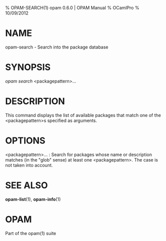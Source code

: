 % OPAM-SEARCH(1) opam 0.6.0 | OPAM Manual
% OCamlPro
% 10/09/2012

# NAME

opam-search - Search into the package database

# SYNOPSIS

*opam search* \<packagepattern\>...

# DESCRIPTION

This command displays the list of available packages that match one of
the \<packagepattern\>s specified as arguments. 

# OPTIONS

\<packagepattern\>...
:   Search for packages whose name or description matches (in the "glob"
    sense) at least one \<packagepattern\>. The case is not taken into
    account.

# SEE ALSO

**opam-list**(1), **opam-info**(1)

# OPAM

Part of the opam(1) suite

